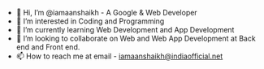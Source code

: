 - 👋 Hi, I’m @iamaanshaikh - A Google & Web Developer
- 👀 I’m interested in Coding and Programming
- 🌱 I’m currently learning Web Development and App Development
- 💞️ I’m looking to collaborate on Web and Web App Development at Back end and Front end.
- 📫 How to reach me at email - iamaanshaikh@indiaofficial.net

<!---
iamaanshaikh/iamaanshaikh is a ✨ special ✨ repository because its `README.md` (this file) appears on your GitHub profile.
You can click the Preview link to take a look at your changes.
--->
